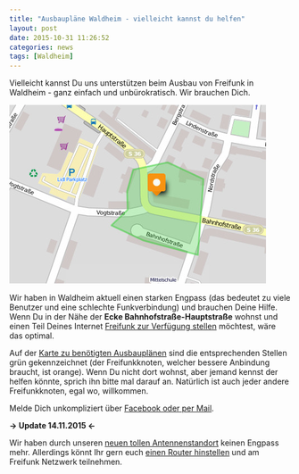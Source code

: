```yaml
---
title: "Ausbaupläne Waldheim - vielleicht kannst du helfen"
layout: post
date: 2015-10-31 11:26:52   
categories: news
tags: [Waldheim]
---
```

Vielleicht kannst Du uns unterstützen beim Ausbau von Freifunk in Waldheim - ganz einfach und unbürokratisch.
Wir brauchen Dich.

<a class="pull-right" href="http://umap.openstreetmap.fr/de/map/benotigter-ausbau-freifunk-waldheim_58400#17/51.0751/13.0155">
<img src="/img/inhalt/engpass_31.10.2015.jpg" title="Engpass Freifunk Mittelsachsen - Waldheim Bahnhofstraße - Hauptstraße" alt="Engpass Freifunk Waldheim Bahnhofstraße 31.10.2015" >
</a>

Wir haben in Waldheim aktuell einen starken Engpass (das bedeutet zu viele Benutzer und eine schlechte Funkverbindung) und brauchen Deine Hilfe. Wenn Du in der Nähe der **Ecke Bahnhofstraße-Hauptstraße** wohnst und einen Teil Deines Internet
[Freifunk zur Verfügung stellen](/mitmachen) möchtest, wäre das optimal.

Auf der [Karte zu benötigten Ausbauplänen](http://umap.openstreetmap.fr/de/map/benotigter-ausbau-freifunk-waldheim_58400#15/51.0751/13.0155) sind
die entsprechenden Stellen grün gekennzeichnet (der Freifunkknoten, welcher bessere Anbindung braucht, ist orange).
Wenn Du nicht dort wohnst, aber jemand kennst der helfen könnte, sprich ihn bitte mal darauf an.
Natürlich ist auch jeder andere Freifunkknoten, egal wo, willkommen.

Melde Dich unkompliziert über [Facebook oder per Mail](/kontakt).

**→ Update 14.11.2015 ←**

Wir haben durch unseren [neuen tollen Antennenstandort](/news/2015/11/12/auf-den-d%C3%A4chern-von-waldheim---freifunk-jetzt-reicht-noch-weiter.html) keinen Engpass mehr. Allerdings könnt Ihr gern euch [einen Router hinstellen](/mitmachen) und am Freifunk Netzwerk teilnehmen.
